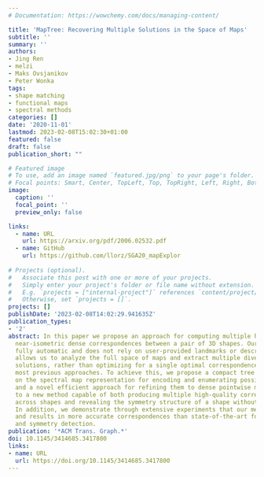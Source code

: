 ```yaml
---
# Documentation: https://wowchemy.com/docs/managing-content/

title: 'MapTree: Recovering Multiple Solutions in the Space of Maps'
subtitle: ''
summary: ''
authors:
- Jing Ren
- melzi
- Maks Ovsjanikov
- Peter Wonka
tags:
- shape matching
- functional maps
- spectral methods
categories: []
date: '2020-11-01'
lastmod: 2023-02-08T15:02:30+01:00
featured: false
draft: false
publication_short: ""

# Featured image
# To use, add an image named `featured.jpg/png` to your page's folder.
# Focal points: Smart, Center, TopLeft, Top, TopRight, Left, Right, BottomLeft, Bottom, BottomRight.
image:
  caption: ''
  focal_point: ''
  preview_only: false

links:
  - name: URL
    url: https://arxiv.org/pdf/2006.02532.pdf
  - name: GitHub
    url: https://github.com/llorz/SGA20_mapExplor
    
# Projects (optional).
#   Associate this post with one or more of your projects.
#   Simply enter your project's folder or file name without extension.
#   E.g. `projects = ["internal-project"]` references `content/project/deep-learning/index.md`.
#   Otherwise, set `projects = []`.
projects: []
publishDate: '2023-02-08T14:02:29.941635Z'
publication_types:
- '2'
abstract: In this paper we propose an approach for computing multiple high-quality
  near-isometric dense correspondences between a pair of 3D shapes. Our method is
  fully automatic and does not rely on user-provided landmarks or descriptors. This
  allows us to analyze the full space of maps and extract multiple diverse and accurate
  solutions, rather than optimizing for a single optimal correspondence as done in
  most previous approaches. To achieve this, we propose a compact tree structure based
  on the spectral map representation for encoding and enumerating possible rough initializations,
  and a novel efficient approach for refining them to dense pointwise maps. This leads
  to a new method capable of both producing multiple high-quality correspondences
  across shapes and revealing the symmetry structure of a shape without a priori information.
  In addition, we demonstrate through extensive experiments that our method is robust
  and results in more accurate correspondences than state-of-the-art for shape matching
  and symmetry detection.
publication: '*ACM Trans. Graph.*'
doi: 10.1145/3414685.3417800
links:
- name: URL
  url: https://doi.org/10.1145/3414685.3417800
---
```

